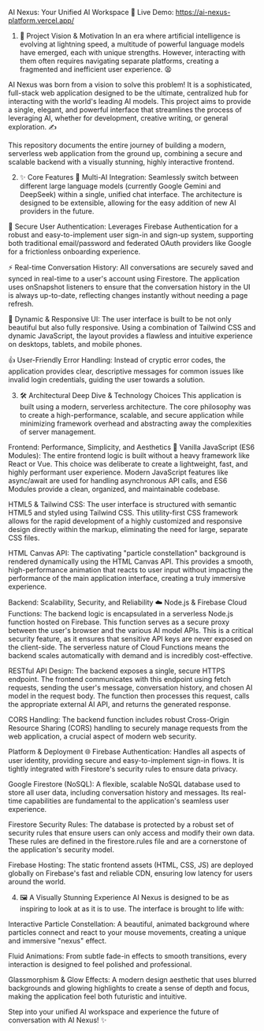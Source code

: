 AI Nexus: Your Unified AI Workspace 🚀
Live Demo: https://ai-nexus-platform.vercel.app/

1. 🌟 Project Vision & Motivation
In an era where artificial intelligence is evolving at lightning speed, a multitude of powerful language models have emerged, each with unique strengths. However, interacting with them often requires navigating separate platforms, creating a fragmented and inefficient user experience. 😫

AI Nexus was born from a vision to solve this problem! It is a sophisticated, full-stack web application designed to be the ultimate, centralized hub for interacting with the world's leading AI models. This project aims to provide a single, elegant, and powerful interface that streamlines the process of leveraging AI, whether for development, creative writing, or general exploration. ✍️

This repository documents the entire journey of building a modern, serverless web application from the ground up, combining a secure and scalable backend with a visually stunning, highly interactive frontend.

2. ✨ Core Features
🧠 Multi-AI Integration: Seamlessly switch between different large language models (currently Google Gemini and DeepSeek) within a single, unified chat interface. The architecture is designed to be extensible, allowing for the easy addition of new AI providers in the future.

🔐 Secure User Authentication: Leverages Firebase Authentication for a robust and easy-to-implement user sign-in and sign-up system, supporting both traditional email/password and federated OAuth providers like Google for a frictionless onboarding experience.

⚡ Real-time Conversation History: All conversations are securely saved and synced in real-time to a user's account using Firestore. The application uses onSnapshot listeners to ensure that the conversation history in the UI is always up-to-date, reflecting changes instantly without needing a page refresh.

📱 Dynamic & Responsive UI: The user interface is built to be not only beautiful but also fully responsive. Using a combination of Tailwind CSS and dynamic JavaScript, the layout provides a flawless and intuitive experience on desktops, tablets, and mobile phones.

👍 User-Friendly Error Handling: Instead of cryptic error codes, the application provides clear, descriptive messages for common issues like invalid login credentials, guiding the user towards a solution.

3. 🛠️ Architectural Deep Dive & Technology Choices
This application is built using a modern, serverless architecture. The core philosophy was to create a high-performance, scalable, and secure application while minimizing framework overhead and abstracting away the complexities of server management.

Frontend: Performance, Simplicity, and Aesthetics 🎨
Vanilla JavaScript (ES6 Modules): The entire frontend logic is built without a heavy framework like React or Vue. This choice was deliberate to create a lightweight, fast, and highly performant user experience. Modern JavaScript features like async/await are used for handling asynchronous API calls, and ES6 Modules provide a clean, organized, and maintainable codebase.

HTML5 & Tailwind CSS: The user interface is structured with semantic HTML5 and styled using Tailwind CSS. This utility-first CSS framework allows for the rapid development of a highly customized and responsive design directly within the markup, eliminating the need for large, separate CSS files.

HTML Canvas API: The captivating "particle constellation" background is rendered dynamically using the HTML Canvas API. This provides a smooth, high-performance animation that reacts to user input without impacting the performance of the main application interface, creating a truly immersive experience.

Backend: Scalability, Security, and Reliability ☁️
Node.js & Firebase Cloud Functions: The backend logic is encapsulated in a serverless Node.js function hosted on Firebase. This function serves as a secure proxy between the user's browser and the various AI model APIs. This is a critical security feature, as it ensures that sensitive API keys are never exposed on the client-side. The serverless nature of Cloud Functions means the backend scales automatically with demand and is incredibly cost-effective.

RESTful API Design: The backend exposes a single, secure HTTPS endpoint. The frontend communicates with this endpoint using fetch requests, sending the user's message, conversation history, and chosen AI model in the request body. The function then processes this request, calls the appropriate external AI API, and returns the generated response.

CORS Handling: The backend function includes robust Cross-Origin Resource Sharing (CORS) handling to securely manage requests from the web application, a crucial aspect of modern web security.

Platform & Deployment 🌐
Firebase Authentication: Handles all aspects of user identity, providing secure and easy-to-implement sign-in flows. It is tightly integrated with Firestore's security rules to ensure data privacy.

Google Firestore (NoSQL): A flexible, scalable NoSQL database used to store all user data, including conversation history and messages. Its real-time capabilities are fundamental to the application's seamless user experience.

Firestore Security Rules: The database is protected by a robust set of security rules that ensure users can only access and modify their own data. These rules are defined in the firestore.rules file and are a cornerstone of the application's security model.

Firebase Hosting: The static frontend assets (HTML, CSS, JS) are deployed globally on Firebase's fast and reliable CDN, ensuring low latency for users around the world.

4. 🖼️ A Visually Stunning Experience
AI Nexus is designed to be as inspiring to look at as it is to use. The interface is brought to life with:

Interactive Particle Constellation: A beautiful, animated background where particles connect and react to your mouse movements, creating a unique and immersive "nexus" effect.

Fluid Animations: From subtle fade-in effects to smooth transitions, every interaction is designed to feel polished and professional.

Glassmorphism & Glow Effects: A modern design aesthetic that uses blurred backgrounds and glowing highlights to create a sense of depth and focus, making the application feel both futuristic and intuitive.

Step into your unified AI workspace and experience the future of conversation with AI Nexus! ✨
